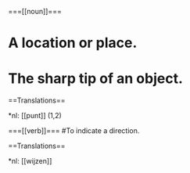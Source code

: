 ===[[noun]]===
# A location or place.
# The sharp tip of an object.

==Translations==

*nl: [[punt]] (1,2)

===[[verb]]===
#To indicate a direction.

==Translations==

*nl: [[wijzen]]